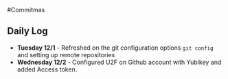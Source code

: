 #Commitmas

## Daily Log
- **Tuesday 12/1** - Refreshed on the git configuration options `git config` and setting up remote repositories  
- **Wednesday 12/2** - Configured U2F on Github account with Yubikey and added Access token. 
